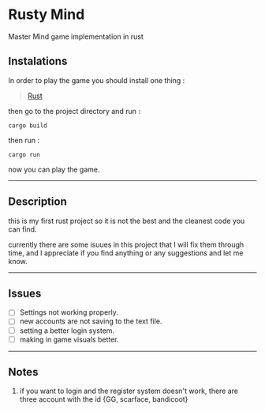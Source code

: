 # Rusty Mind

Master Mind game implementation in rust

## Instalations

In order to play the game you should install one thing :

> [Rust](https://www.rust-lang.org/tools/install)

then go to the project directory and run :

```cargo {.line-numbers}
cargo build
```

then run :

```cargo {.line-numbers}
cargo run
```

now you can play the game.

---

## Description

this is my first rust project so it is not the best and the cleanest code you can find.

currently there are some isuues in this project that I will fix them through time, and I appreciate if you find anything or any suggestions and let me know.

---

## Issues

- [ ] Settings not working properly.
- [ ] new accounts are not saving to the text file.
- [ ] setting a better login system.
- [ ] making in game visuals better.

---

## Notes

1. if you want to login and the register system doesn't work, there are three account with the id {GG, scarface, bandicoot}

